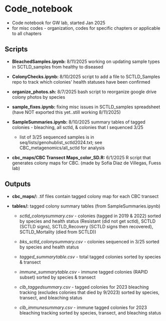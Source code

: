 # Code_notebook
- Code notebook for GW lab, started Jan 2025
- for misc codes - organization, codes for specific chapters or applicable to all chapters 

## Scripts
- **BleachedSamples.ipynb:** 8/11/2025 working on updating sample types in SCTLD_samples from healthy to diseased 

- **ColonyChecks.ipynb:** 8/10/2025 script to add a file to SCTLD_Samples repo to track which colonies' health statuses have been confirmed 

- **organize_photos.sh:** 8/7/2025 bash script to reorganize google drive colony photos by species 

- **sample_fixes.ipynb:** fixing misc issues in SCTLD_samples spreadsheet (have NOT exported this yet..still working 8/11/2025)

- **SampleSummaries.ipynb:** 8/10/2025 summary tables of tagged colonies - bleaching, all sctld, & colonies that I sequenced 3/25 
    - list of 3/25 sequenced samples is in seq/lists/genohublist_sctld2024.txt; see CBC_metagenomics/all_sctld for analysis

- **cbc_maps/CBC Transect Maps_color_SD.R:** 6/1/2025 R script that generates colony maps for CBC. (made by Sofia Diaz de Villegas, Fuess lab)

## Outputs
- **cbc_maps/:** .tif files contain tagged colony map for each CBC transect
- **tables/:** tagged colony summary tables (from SampleSummaries.ipynb)

    - *sctld_colonysummary.csv* - colonies (tagged in 2019 & 2022) sorted by species and health status (Resistant (did not get sctld), SCTLD (SCTLD signs), SCTLD_Recovery (SCTLD signs then recovered), SCTLD_Mortality (died from SCTLD))

    - *bks_sctld_colonysummary.csv* - colonies sequenced in 3/25 sorted by species and health status

    - *tagged_summarytable.csv* - total tagged colonies sorted by species & transect

    - *immune_summarytable.csv* - immune tagged colonies (RAPID subset) sorted by species & transect

    - *clb_taggedsummary.csv* - tagged colonies for 2023 bleaching tracking (excludes colonies that died by 9/2023) sorted by species, transect, and bleaching status

    - *clb_immunesummary.csv* - immune tagged colonies for 2023 bleaching tracking sorted by species, transect, and bleaching status


